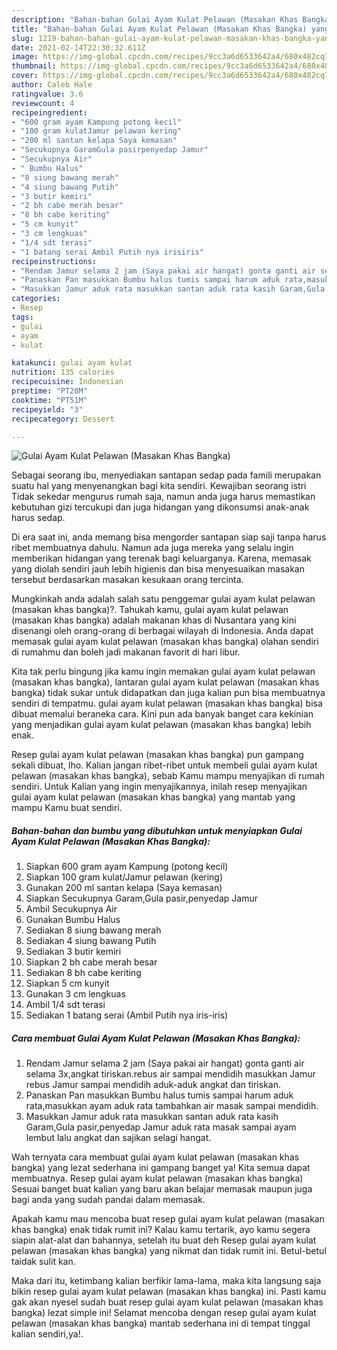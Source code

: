 ```yaml
---
description: "Bahan-bahan Gulai Ayam Kulat Pelawan (Masakan Khas Bangka) yang nikmat dan Mudah Dibuat"
title: "Bahan-bahan Gulai Ayam Kulat Pelawan (Masakan Khas Bangka) yang nikmat dan Mudah Dibuat"
slug: 1219-bahan-bahan-gulai-ayam-kulat-pelawan-masakan-khas-bangka-yang-nikmat-dan-mudah-dibuat
date: 2021-02-14T22:30:32.611Z
image: https://img-global.cpcdn.com/recipes/9cc3a6d6533642a4/680x482cq70/gulai-ayam-kulat-pelawan-masakan-khas-bangka-foto-resep-utama.jpg
thumbnail: https://img-global.cpcdn.com/recipes/9cc3a6d6533642a4/680x482cq70/gulai-ayam-kulat-pelawan-masakan-khas-bangka-foto-resep-utama.jpg
cover: https://img-global.cpcdn.com/recipes/9cc3a6d6533642a4/680x482cq70/gulai-ayam-kulat-pelawan-masakan-khas-bangka-foto-resep-utama.jpg
author: Caleb Hale
ratingvalue: 3.6
reviewcount: 4
recipeingredient:
- "600 gram ayam Kampung potong kecil"
- "100 gram kulatJamur pelawan kering"
- "200 ml santan kelapa Saya kemasan"
- "Secukupnya GaramGula pasirpenyedap Jamur"
- "Secukupnya Air"
- " Bumbu Halus"
- "8 siung bawang merah"
- "4 siung bawang Putih"
- "3 butir kemiri"
- "2 bh cabe merah besar"
- "8 bh cabe keriting"
- "5 cm kunyit"
- "3 cm lengkuas"
- "1/4 sdt terasi"
- "1 batang serai Ambil Putih nya irisiris"
recipeinstructions:
- "Rendam Jamur selama 2 jam (Saya pakai air hangat) gonta ganti air selama 3x,angkat tiriskan.rebus air sampai mendidih masukkan Jamur rebus Jamur sampai mendidih aduk-aduk angkat dan tiriskan."
- "Panaskan Pan masukkan Bumbu halus tumis sampai harum aduk rata,masukkan ayam aduk rata tambahkan air masak sampai mendidih."
- "Masukkan Jamur aduk rata masukkan santan aduk rata kasih Garam,Gula pasir,penyedap Jamur aduk rata masak sampai ayam lembut lalu angkat dan sajikan selagi hangat."
categories:
- Resep
tags:
- gulai
- ayam
- kulat

katakunci: gulai ayam kulat 
nutrition: 135 calories
recipecuisine: Indonesian
preptime: "PT20M"
cooktime: "PT51M"
recipeyield: "3"
recipecategory: Dessert

---
```



![Gulai Ayam Kulat Pelawan (Masakan Khas Bangka)](https://img-global.cpcdn.com/recipes/9cc3a6d6533642a4/680x482cq70/gulai-ayam-kulat-pelawan-masakan-khas-bangka-foto-resep-utama.jpg)

Sebagai seorang ibu, menyediakan santapan sedap pada famili merupakan suatu hal yang menyenangkan bagi kita sendiri. Kewajiban seorang istri Tidak sekedar mengurus rumah saja, namun anda juga harus memastikan kebutuhan gizi tercukupi dan juga hidangan yang dikonsumsi anak-anak harus sedap.

Di era  saat ini, anda memang bisa mengorder santapan siap saji tanpa harus ribet membuatnya dahulu. Namun ada juga mereka yang selalu ingin memberikan hidangan yang terenak bagi keluarganya. Karena, memasak yang diolah sendiri jauh lebih higienis dan bisa menyesuaikan masakan tersebut berdasarkan masakan kesukaan orang tercinta. 



Mungkinkah anda adalah salah satu penggemar gulai ayam kulat pelawan (masakan khas bangka)?. Tahukah kamu, gulai ayam kulat pelawan (masakan khas bangka) adalah makanan khas di Nusantara yang kini disenangi oleh orang-orang di berbagai wilayah di Indonesia. Anda dapat memasak gulai ayam kulat pelawan (masakan khas bangka) olahan sendiri di rumahmu dan boleh jadi makanan favorit di hari libur.

Kita tak perlu bingung jika kamu ingin memakan gulai ayam kulat pelawan (masakan khas bangka), lantaran gulai ayam kulat pelawan (masakan khas bangka) tidak sukar untuk didapatkan dan juga kalian pun bisa membuatnya sendiri di tempatmu. gulai ayam kulat pelawan (masakan khas bangka) bisa dibuat memalui beraneka cara. Kini pun ada banyak banget cara kekinian yang menjadikan gulai ayam kulat pelawan (masakan khas bangka) lebih enak.

Resep gulai ayam kulat pelawan (masakan khas bangka) pun gampang sekali dibuat, lho. Kalian jangan ribet-ribet untuk membeli gulai ayam kulat pelawan (masakan khas bangka), sebab Kamu mampu menyajikan di rumah sendiri. Untuk Kalian yang ingin menyajikannya, inilah resep menyajikan gulai ayam kulat pelawan (masakan khas bangka) yang mantab yang mampu Kamu buat sendiri.

<!--inarticleads1-->

##### Bahan-bahan dan bumbu yang dibutuhkan untuk menyiapkan Gulai Ayam Kulat Pelawan (Masakan Khas Bangka):

1. Siapkan 600 gram ayam Kampung (potong kecil)
1. Siapkan 100 gram kulat/Jamur pelawan (kering)
1. Gunakan 200 ml santan kelapa (Saya kemasan)
1. Siapkan Secukupnya Garam,Gula pasir,penyedap Jamur
1. Ambil Secukupnya Air
1. Gunakan  Bumbu Halus
1. Sediakan 8 siung bawang merah
1. Sediakan 4 siung bawang Putih
1. Sediakan 3 butir kemiri
1. Siapkan 2 bh cabe merah besar
1. Sediakan 8 bh cabe keriting
1. Siapkan 5 cm kunyit
1. Gunakan 3 cm lengkuas
1. Ambil 1/4 sdt terasi
1. Sediakan 1 batang serai (Ambil Putih nya iris-iris)




<!--inarticleads2-->

##### Cara membuat Gulai Ayam Kulat Pelawan (Masakan Khas Bangka):

1. Rendam Jamur selama 2 jam (Saya pakai air hangat) gonta ganti air selama 3x,angkat tiriskan.rebus air sampai mendidih masukkan Jamur rebus Jamur sampai mendidih aduk-aduk angkat dan tiriskan.
1. Panaskan Pan masukkan Bumbu halus tumis sampai harum aduk rata,masukkan ayam aduk rata tambahkan air masak sampai mendidih.
1. Masukkan Jamur aduk rata masukkan santan aduk rata kasih Garam,Gula pasir,penyedap Jamur aduk rata masak sampai ayam lembut lalu angkat dan sajikan selagi hangat.




Wah ternyata cara membuat gulai ayam kulat pelawan (masakan khas bangka) yang lezat sederhana ini gampang banget ya! Kita semua dapat membuatnya. Resep gulai ayam kulat pelawan (masakan khas bangka) Sesuai banget buat kalian yang baru akan belajar memasak maupun juga bagi anda yang sudah pandai dalam memasak.

Apakah kamu mau mencoba buat resep gulai ayam kulat pelawan (masakan khas bangka) enak tidak rumit ini? Kalau kamu tertarik, ayo kamu segera siapin alat-alat dan bahannya, setelah itu buat deh Resep gulai ayam kulat pelawan (masakan khas bangka) yang nikmat dan tidak rumit ini. Betul-betul taidak sulit kan. 

Maka dari itu, ketimbang kalian berfikir lama-lama, maka kita langsung saja bikin resep gulai ayam kulat pelawan (masakan khas bangka) ini. Pasti kamu gak akan nyesel sudah buat resep gulai ayam kulat pelawan (masakan khas bangka) lezat simple ini! Selamat mencoba dengan resep gulai ayam kulat pelawan (masakan khas bangka) mantab sederhana ini di tempat tinggal kalian sendiri,ya!.

